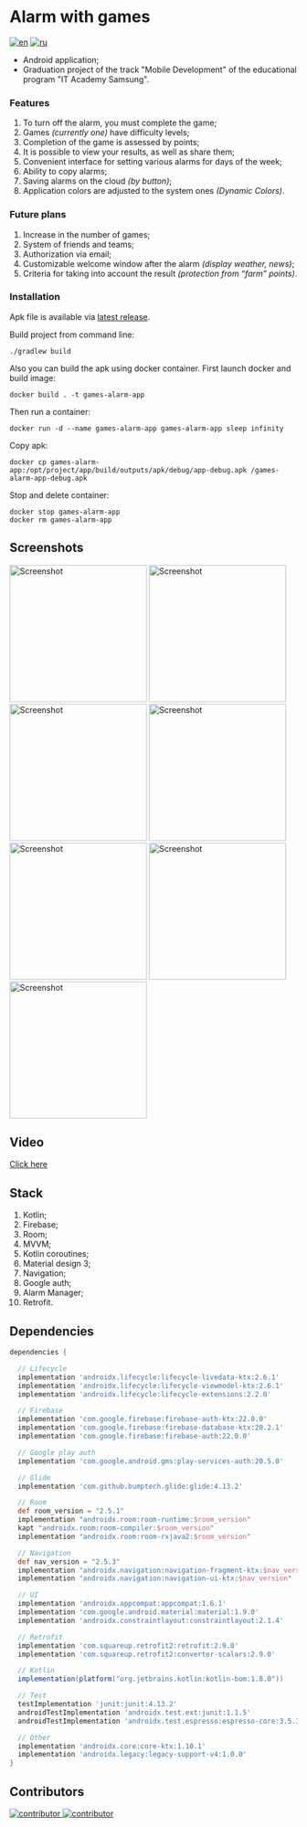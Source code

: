 # Alarm with games

[![en](https://img.shields.io/badge/lang-en-blue.svg)](README.md)
[![ru](https://img.shields.io/badge/lang-ru-red.svg)](README.ru.md)

- Android application;
- Graduation project of the track "Mobile Development" of the educational program "IT Academy
  Samsung".

### Features

1. To turn off the alarm, you must complete the game;
2. Games *(currently one)* have difficulty levels;
3. Completion of the game is assessed by points;
4. It is possible to view your results, as well as share them;
5. Convenient interface for setting various alarms for days of the week;
6. Ability to copy alarms;
7. Saving alarms on the cloud *(by button)*;
8. Application colors are adjusted to the system ones *(Dynamic Colors)*.

### Future plans

1. Increase in the number of games;
2. System of friends and teams;
3. Authorization via email;
4. Customizable welcome window after the alarm *(display weather, news)*;
5. Criteria for taking into account the result *(protection from “farm” points)*.

### Installation

Apk file is available via <a href="https://github.com/Gribbirg/games-alarm-app/releases">latest
release</a>.

Build project from command line:

```
./gradlew build
```

Also you can build the apk using docker container. First launch docker and build image:

```
docker build . -t games-alarm-app
```

Then run a container:

```
docker run -d --name games-alarm-app games-alarm-app sleep infinity
```

Copy apk:

```
docker cp games-alarm-app:/opt/project/app/build/outputs/apk/debug/app-debug.apk /games-alarm-app-debug.apk
```

Stop and delete container:

```
docker stop games-alarm-app
docker rm games-alarm-app
```

## Screenshots

<img src="https://github.com/Gribbirg/games-alarm-app/assets/115590353/1a842c82-3be6-4812-a4ce-7ead381bdf88" width="240px" alt="Screenshot" />
<img src="https://github.com/Gribbirg/games-alarm-app/assets/115590353/cdb1ab37-a6c4-4e94-824b-ac1d5c1805c8" width="240px" alt="Screenshot" />
<img src="https://github.com/Gribbirg/games-alarm-app/assets/115590353/33ffa7e6-ae14-4d7f-b9be-020556cbab20" width="240px" alt="Screenshot" />
<img src="https://github.com/Gribbirg/games-alarm-app/assets/115590353/a295d149-216d-441f-8622-35f0281cf1d7" width="240px" alt="Screenshot" />
<img src="https://github.com/Gribbirg/games-alarm-app/assets/115590353/43097668-7527-4440-a98e-a8724dba6a45" width="240px" alt="Screenshot" />
<img src="https://github.com/Gribbirg/games-alarm-app/assets/115590353/6c58916c-bc64-4953-9741-a9c1e148e658" width="240px" alt="Screenshot" />
<img src="https://github.com/Gribbirg/games-alarm-app/assets/115590353/0255233c-5466-4746-bd79-5030e05a34d2" width="240px" alt="Screenshot" />

## Video

[Click here](https://github.com/Gribbirg/games-alarm-app/assets/115590353/b7cd536a-2099-4cb9-a9fc-2116b01fdb30)

## Stack

1. Kotlin;
2. Firebase;
3. Room;
4. MVVM;
5. Kotlin coroutines;
6. Material design 3;
7. Navigation;
8. Google auth;
9. Alarm Manager;
10. Retrofit.

## Dependencies

```groovy
dependencies {

  // Lifecycle
  implementation 'androidx.lifecycle:lifecycle-livedata-ktx:2.6.1'
  implementation 'androidx.lifecycle:lifecycle-viewmodel-ktx:2.6.1'
  implementation 'androidx.lifecycle:lifecycle-extensions:2.2.0'

  // Firebase
  implementation 'com.google.firebase:firebase-auth-ktx:22.0.0'
  implementation 'com.google.firebase:firebase-database-ktx:20.2.1'
  implementation 'com.google.firebase:firebase-auth:22.0.0'

  // Google play auth
  implementation 'com.google.android.gms:play-services-auth:20.5.0'

  // Glide
  implementation 'com.github.bumptech.glide:glide:4.13.2'

  // Room
  def room_version = "2.5.1"
  implementation "androidx.room:room-runtime:$room_version"
  kapt "androidx.room:room-compiler:$room_version"
  implementation "androidx.room:room-rxjava2:$room_version"

  // Navigation
  def nav_version = "2.5.3"
  implementation "androidx.navigation:navigation-fragment-ktx:$nav_version"
  implementation "androidx.navigation:navigation-ui-ktx:$nav_version"

  // UI
  implementation 'androidx.appcompat:appcompat:1.6.1'
  implementation 'com.google.android.material:material:1.9.0'
  implementation 'androidx.constraintlayout:constraintlayout:2.1.4'

  // Retrofit
  implementation 'com.squareup.retrofit2:retrofit:2.9.0'
  implementation 'com.squareup.retrofit2:converter-scalars:2.9.0'

  // Kotlin
  implementation(platform("org.jetbrains.kotlin:kotlin-bom:1.8.0"))

  // Test
  testImplementation 'junit:junit:4.13.2'
  androidTestImplementation 'androidx.test.ext:junit:1.1.5'
  androidTestImplementation 'androidx.test.espresso:espresso-core:3.5.1'

  // Other
  implementation 'androidx.core:core-ktx:1.10.1'
  implementation 'androidx.legacy:legacy-support-v4:1.0.0'
}
```

## Contributors

<a href="https://github.com/Gribbirg/games-alarm-app/graphs/contributors">
  <img src="https://contrib.rocks/image?repo=Gribbirg/games-alarm-app" alt="contributor" />
</a>
<a href="https://github.com/aviafaviaf">
  <img src="https://contrib.rocks/image?repo=aviafaviaf/weather" alt="contributor" />
</a>